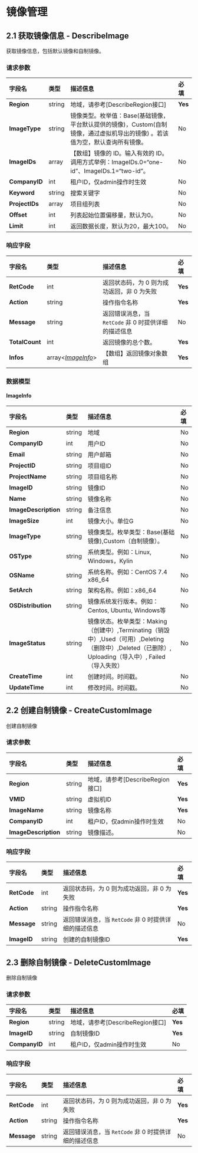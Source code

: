 



# 镜像管理


    
    
## 2.1 获取镜像信息 - DescribeImage

获取镜像信息，包括默认镜像和自制镜像。

### 请求参数



| 字段名 | 类型 | 描述信息 | 必填 |
|:---|:---|:---|:---|
| **Region** | string | 地域，请参考[DescribeRegion接口] | **Yes** |
| **ImageType** | string | 镜像类型。枚举值：Base(基础镜像，平台默认提供的镜像)，Custom(自制镜像，通过虚拟机导出的镜像) 。若该值为空，默认查询所有镜像。 | No |
| **ImageIDs** | array<string> | 【数组】镜像的 ID。输入有效的 ID。调用方式举例：ImageIDs.0=“one-id”、ImageIDs.1=“two-id”。 | No |
| **CompanyID** | int | 租户ID，仅admin操作时生效 | No |
| **Keyword** | string | 搜索关键字 | No |
| **ProjectIDs** | array<string> | 项目组列表 | No |
| **Offset** | int | 列表起始位置偏移量，默认为0。 | No |
| **Limit** | int | 返回数据长度，默认为20，最大100。 | No |

### 响应字段



| 字段名 | 类型 | 描述信息 | 必填 |
|:---|:---|:---|:---|
| **RetCode** | int | 返回状态码，为 0 则为成功返回，非 0 为失败 | **Yes** |
| **Action** | string | 操作指令名称 | **Yes** |
| **Message** | string | 返回错误消息，当 `RetCode` 非 0 时提供详细的描述信息 | No |
| **TotalCount** | int | 返回镜像的总个数。 | **Yes** |
| **Infos** | array<[*ImageInfo*](#ImageInfo)> | 【数组】返回镜像对象数组 | **Yes** |



### 数据模型


    

    

    
#### ImageInfo

| 字段名 | 类型 | 描述信息 | 必填 |
|:---|:---|:---|:---|
| **Region** | string | 地域 | No |
| **CompanyID** | int | 用户ID | No |
| **Email** | string | 用户邮箱 | No |
| **ProjectID** | string | 项目组ID | No |
| **ProjectName** | string | 项目组名称 | No |
| **ImageID** | string | 镜像ID | No |
| **Name** | string | 镜像名称 | No |
| **ImageDescription** | string | 备注信息 | No |
| **ImageSize** | int | 镜像大小。单位G | No |
| **ImageType** | string | 镜像类型。枚举类型：Base(基础镜像),Custom（自制镜像）。 | No |
| **OSType** | string | 系统类型。例如：Linux, Windows，Kylin | No |
| **OSName** | string | 系统名称。例如：CentOS 7.4 x86_64 | No |
| **SetArch** | string | 架构名称。例如：x86_64 | No |
| **OSDistribution** | string | 镜像系统发行版本。例如：Centos, Ubuntu, Windows等 | No |
| **ImageStatus** | string | 镜像状态。枚举类型：Making（创建中）,Terminating（销毁中）,Used（可用）,Deleting（删除中）,Deleted（已删除）, Uploading（导入中）, Failed（导入失败） | No |
| **CreateTime** | int | 创建时间。时间戳。 | No |
| **UpdateTime** | int | 修改时间。时间戳。 | No |

    





    
    
## 2.2 创建自制镜像 - CreateCustomImage

创建自制镜像

### 请求参数



| 字段名 | 类型 | 描述信息 | 必填 |
|:---|:---|:---|:---|
| **Region** | string | 地域，请参考[DescribeRegion接口] | **Yes** |
| **VMID** | string | 虚拟机ID | **Yes** |
| **ImageName** | string | 镜像名称 | **Yes** |
| **CompanyID** | int | 租户ID，仅admin操作时生效 | No |
| **ImageDescription** | string | 镜像描述。 | No |

### 响应字段



| 字段名 | 类型 | 描述信息 | 必填 |
|:---|:---|:---|:---|
| **RetCode** | int | 返回状态码，为 0 则为成功返回，非 0 为失败 | **Yes** |
| **Action** | string | 操作指令名称 | **Yes** |
| **Message** | string | 返回错误消息，当 `RetCode` 非 0 时提供详细的描述信息 | No |
| **ImageID** | string | 创建的自制镜像ID | **Yes** |





    
    
## 2.3 删除自制镜像 - DeleteCustomImage

删除自制镜像

### 请求参数



| 字段名 | 类型 | 描述信息 | 必填 |
|:---|:---|:---|:---|
| **Region** | string | 地域，请参考[DescribeRegion接口] | **Yes** |
| **ImageID** | string | 自制镜像ID | **Yes** |
| **CompanyID** | int | 租户ID，仅admin操作时生效 | No |

### 响应字段



| 字段名 | 类型 | 描述信息 | 必填 |
|:---|:---|:---|:---|
| **RetCode** | int | 返回状态码，为 0 则为成功返回，非 0 为失败 | **Yes** |
| **Action** | string | 操作指令名称 | **Yes** |
| **Message** | string | 返回错误消息，当 `RetCode` 非 0 时提供详细的描述信息 | No |








